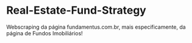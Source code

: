 # Real-Estate-Fund-Strategy
Webscraping da página fundamentus.com.br, mais especificamente, da página de Fundos Imobiliários!
